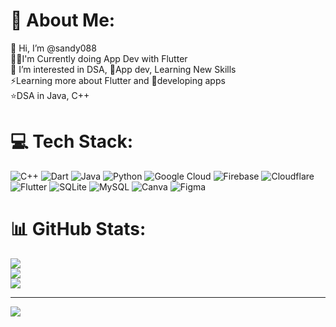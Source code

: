 # 💫 About Me:
👋 Hi, I’m @sandy088<br>👩‍💻I'm Currently doing App Dev with Flutter<br>👀 I’m interested in DSA, 📱App dev, Learning New Skills<br>⚡Learning more about Flutter and 📱developing apps<br>⭐DSA in Java, C++<br>


# 💻 Tech Stack:
![C++](https://img.shields.io/badge/c++-%2300599C.svg?style=for-the-badge&logo=c%2B%2B&logoColor=white) ![Dart](https://img.shields.io/badge/dart-%230175C2.svg?style=for-the-badge&logo=dart&logoColor=white) ![Java](https://img.shields.io/badge/java-%23ED8B00.svg?style=for-the-badge&logo=java&logoColor=white) ![Python](https://img.shields.io/badge/python-3670A0?style=for-the-badge&logo=python&logoColor=ffdd54) ![Google Cloud](https://img.shields.io/badge/Google%20Cloud-%234285F4.svg?style=for-the-badge&logo=google-cloud&logoColor=white) ![Firebase](https://img.shields.io/badge/firebase-%23039BE5.svg?style=for-the-badge&logo=firebase) ![Cloudflare](https://img.shields.io/badge/Cloudflare-F38020?style=for-the-badge&logo=Cloudflare&logoColor=white) ![Flutter](https://img.shields.io/badge/Flutter-%2302569B.svg?style=for-the-badge&logo=Flutter&logoColor=white) ![SQLite](https://img.shields.io/badge/sqlite-%2307405e.svg?style=for-the-badge&logo=sqlite&logoColor=white) ![MySQL](https://img.shields.io/badge/mysql-%2300f.svg?style=for-the-badge&logo=mysql&logoColor=white) ![Canva](https://img.shields.io/badge/Canva-%2300C4CC.svg?style=for-the-badge&logo=Canva&logoColor=white)
![Figma](https://img.shields.io/badge/Figma-%2300C4CC.svg?style=for-the-badge&logo=Figma&logoColor=white)
# 📊 GitHub Stats:
![](https://github-readme-stats.vercel.app/api?username=sandy088&theme=dark&hide_border=false&include_all_commits=true&count_private=true)<br/>
![](https://github-readme-streak-stats.herokuapp.com/?user=sandy088&theme=dark&hide_border=false)<br/>
![](https://github-readme-stats.vercel.app/api/top-langs/?username=sandy088&theme=dark&hide_border=false&include_all_commits=true&count_private=true&layout=compact)



---
[![](https://visitcount.itsvg.in/api?id=sandy088&icon=0&color=0)](https://visitcount.itsvg.in)

